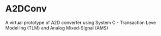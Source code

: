 # A2DConv
A virtual prototype of A2D converter using System C - Transaction Leve Modelling (TLM) and Analog Mixed-Signal (AMS)
